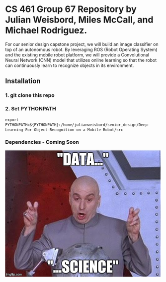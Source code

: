 # CS 461 Group 67 Repository by Julian Weisbord, Miles McCall, and Michael Rodriguez.

For our senior design capstone project, we will build an image classifier on top of an autonomous robot. By leveraging ROS (Robot Operating System) and the existing mobile robot platform, we will provide a Convolutional Neural Network (CNN) model that utilizes online learning so that the robot can continuously learn to recognize objects in its environment.

## Installation
### 1. git clone this repo
### 2. Set PYTHONPATH
    export PYTHONPATH=${PYTHONPATH}:/home/julianweisbord/senior_design/Deep-Learning-For-Object-Recognition-on-a-Mobile-Robot/src
### Dependencies - Coming Soon
![Deep-Learning-For-Object-Recognition-on-a-Mobile-Robot-meme](https://raw.githubusercontent.com/julianweisbord/Deep-Learning-For-Object-Recognition-on-a-Mobile-Robot/master/imgs/meme.jpg)
